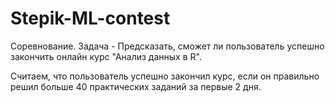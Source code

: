 # Stepik-ML-contest
Соревнование. Задача - Предсказать, сможет ли пользователь успешно закончить онлайн курс "Анализ данных в R".

Считаем, что пользователь успешно закончил курс, если он правильно решил больше 40 практических заданий за
первые 2 дня. 
